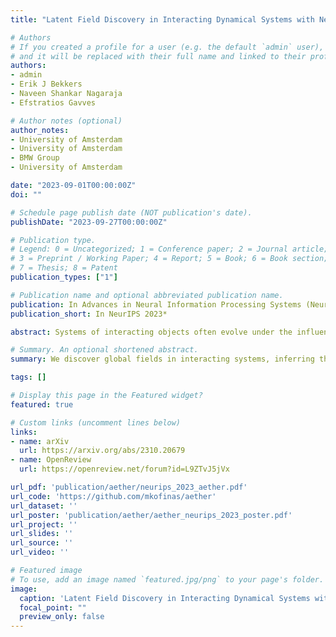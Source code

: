 ```yaml
---
title: "Latent Field Discovery in Interacting Dynamical Systems with Neural Fields"

# Authors
# If you created a profile for a user (e.g. the default `admin` user), write the username (folder name) here
# and it will be replaced with their full name and linked to their profile.
authors:
- admin
- Erik J Bekkers
- Naveen Shankar Nagaraja
- Efstratios Gavves

# Author notes (optional)
author_notes:
- University of Amsterdam
- University of Amsterdam
- BMW Group
- University of Amsterdam

date: "2023-09-01T00:00:00Z"
doi: ""

# Schedule page publish date (NOT publication's date).
publishDate: "2023-09-27T00:00:00Z"

# Publication type.
# Legend: 0 = Uncategorized; 1 = Conference paper; 2 = Journal article;
# 3 = Preprint / Working Paper; 4 = Report; 5 = Book; 6 = Book section;
# 7 = Thesis; 8 = Patent
publication_types: ["1"]

# Publication name and optional abbreviated publication name.
publication: In Advances in Neural Information Processing Systems (NeurIPS) 2023
publication_short: In NeurIPS 2023*

abstract: Systems of interacting objects often evolve under the influence of underlying field effects that govern their dynamics, yet previous works have abstracted away from such effects, and assume that systems evolve in a vacuum. In this work, we focus on discovering these fields, and infer them from the observed dynamics alone, without directly observing them. We theorize the presence of latent force fields, and propose neural fields to learn them. Since the observed dynamics constitute the net effect of local object interactions and global field effects, recently popularized equivariant networks are inapplicable, as they fail to capture global information. To address this, we propose to disentangle local object interactions --which are SE(3) equivariant and depend on relative states-- from external global field effects --which depend on absolute states. We model the interactions with equivariant graph networks, and combine them with neural fields in a novel graph network that integrates field forces. Our experiments show that we can accurately discover the underlying fields in charged particles settings, traffic scenes, and gravitational n-body problems, and effectively use them to learn the system and forecast future trajectories.

# Summary. An optional shortened abstract.
summary: We discover global fields in interacting systems, inferring them from the dynamics alone, using neural fields.

tags: []

# Display this page in the Featured widget?
featured: true

# Custom links (uncomment lines below)
links:
- name: arXiv
  url: https://arxiv.org/abs/2310.20679
- name: OpenReview
  url: https://openreview.net/forum?id=L9ZTvJ5jVx

url_pdf: 'publication/aether/neurips_2023_aether.pdf'
url_code: 'https://github.com/mkofinas/aether'
url_dataset: ''
url_poster: 'publication/aether/aether_neurips_2023_poster.pdf'
url_project: ''
url_slides: ''
url_source: ''
url_video: ''

# Featured image
# To use, add an image named `featured.jpg/png` to your page's folder.
image:
  caption: 'Latent Field Discovery in Interacting Dynamical Systems with Neural Fields'
  focal_point: ""
  preview_only: false
---
```

